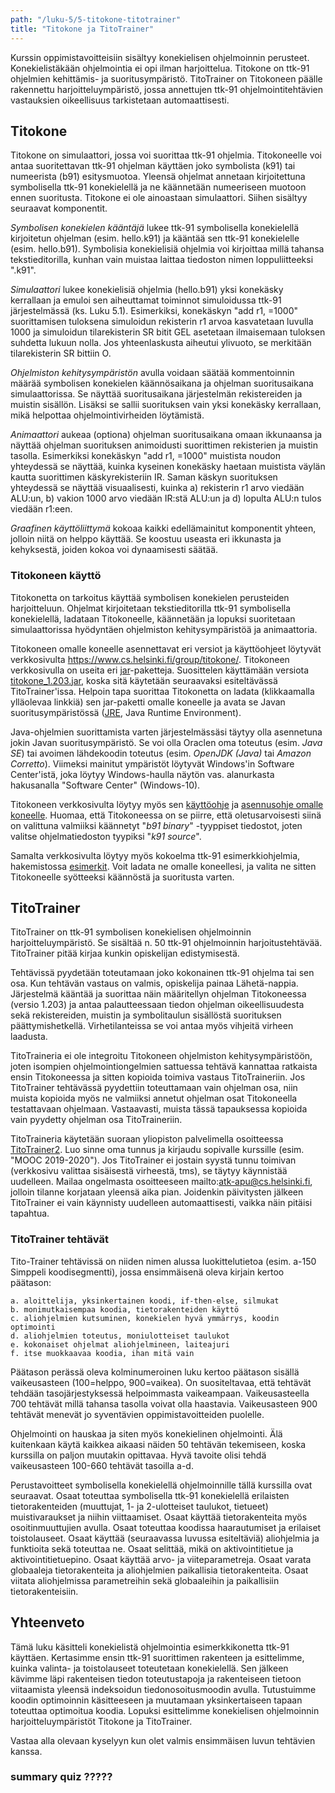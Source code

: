 ```yaml
---
path: "/luku-5/5-titokone-titotrainer"
title: "Titokone ja TitoTrainer"
---
```


<div>
<lead>Kurssin oppimistavoitteisiin sisältyy konekielisen ohjelmoinnin perusteet. Konekielistäkään ohjelmointia ei opi ilman harjoittelua. Titokone on ttk-91 ohjelmien kehittämis- ja suoritusympäristö. TitoTrainer on Titokoneen päälle rakennettu harjoitteluympäristö, jossa annettujen ttk-91 ohjelmointitehtävien vastauksien oikeellisuus tarkistetaan automaattisesti.</lead>
</div>

## Titokone
Titokone on simulaattori, jossa voi suorittaa ttk-91 ohjelmia. Titokoneelle voi antaa suoritettavan ttk-91 ohjelman käyttäen joko symbolista (k91) tai numeerista (b91) esitysmuotoa. Yleensä ohjelmat annetaan kirjoitettuna symbolisella ttk-91 konekielellä ja ne käännetään numeeriseen muotoon ennen suoritusta. Titokone ei ole ainoastaan simulaattori. Siihen sisältyy seuraavat komponentit.

_Symbolisen konekielen kääntäjä_ lukee ttk-91 symbolisella konekielellä kirjoitetun ohjelman (esim. hello.k91) ja kääntää sen ttk-91 konekielelle (esim. hello.b91). Symbolisia konekielisiä ohjelmia voi kirjoittaa millä tahansa tekstieditorilla, kunhan vain muistaa laittaa tiedoston nimen loppuliitteeksi ".k91".

_Simulaattori_ lukee konekielisiä ohjelmia (hello.b91) yksi konekäsky kerrallaan ja emuloi sen aiheuttamat toiminnot simuloidussa ttk-91 järjestelmässä (ks. Luku 5.1). Esimerkiksi, konekäskyn "add&nbsp;r1,&nbsp;=1000" suorittamisen tuloksena simuloidun rekisterin r1 arvoa kasvatetaan luvulla 1000 ja simuloidun tilarekisterin SR bitit GEL asetetaan ilmaisemaan tuloksen suhdetta lukuun nolla. Jos yhteenlaskusta aiheutui ylivuoto, se merkitään tilarekisterin SR bittiin O.

_Ohjelmiston kehitysympäristön_ avulla voidaan säätää kommentoinnin määrää symbolisen konekielen käännösaikana ja ohjelman suoritusaikana simulaattorissa. Se näyttää suoritusaikana järjestelmän rekistereiden ja muistin sisällön. Lisäksi se sallii suorituksen vain yksi konekäsky kerrallaan, mikä helpottaa ohjelmointivirheiden löytämistä.

_Animaattori_ aukeaa (optiona) ohjelman suoritusaikana omaan ikkunaansa ja näyttää ohjelman suorituksen animoidusti suorittimen rekisterien ja muistin tasolla. Esimerkiksi konekäskyn "add&nbsp;r1,&nbsp;=1000" muistista noudon yhteydessä se näyttää, kuinka kyseinen konekäsky haetaan muistista väylän kautta suorittimen käskyrekisteriin IR. Saman käskyn suorituksen yhteydessä se näyttää visuaalisesti, kuinka a) rekisterin r1 arvo viedään ALU:un, b) vakion 1000 arvo viedään IR:stä ALU:un ja d) lopulta ALU:n tulos viedään r1:een.

_Graafinen käyttöliittymä_ kokoaa kaikki edellämainitut komponentit yhteen, jolloin niitä on helppo käyttää. Se koostuu useasta eri ikkunasta ja kehyksestä, joiden kokoa voi dynaamisesti säätää.

### Titokoneen käyttö
Titokonetta on tarkoitus käyttää symbolisen konekielen perusteiden harjoitteluun. Ohjelmat kirjoitetaan tekstieditorilla ttk-91 symbolisella konekielellä, ladataan Titokoneelle, käännetään ja lopuksi suoritetaan simulaattorissa hyödyntäen ohjelmiston kehitysympäristöä ja animaattoria.

Titokoneen omalle koneelle asennettavat eri versiot ja käyttöohjeet löytyvät verkkosivulta https://www.cs.helsinki.fi/group/titokone/. Titokoneen verkkosivulla on useita eri [jar](https://en.wikipedia.org/wiki/JAR_(file_format))-paketteja. Suosittelen käyttämään versiota [titokone_1.203.jar](https://www.cs.helsinki.fi/group/titokone/distr/titokone-1.203.jar), koska sitä käytetään seuraavaksi esiteltävässä TitoTrainer'issa. Helpoin tapa suorittaa Titokonetta on ladata (klikkaamalla ylläolevaa linkkiä) sen jar-paketti omalle koneelle ja avata se Javan suoritusympäristössä ([JRE](https://en.wikipedia.org/wiki/JRE), Java Runtime Environment). 

Java-ohjelmien suorittamista varten järjestelmässäsi täytyy olla asennetuna jokin Javan suoritusympäristö. Se voi olla Oraclen oma toteutus (esim. _Java SE_) tai avoimen lähdekoodin toteutus (esim. _OpenJDK (Java)_ tai _Amazon Corretto_). Viimeksi mainitut ympäristöt löytyvät Windows'in Software Center'istä, joka löytyy Windows-haulla näytön vas. alanurkasta hakusanalla "Software Center" (Windows-10).

Titokoneen verkkosivulta löytyy myös sen [käyttöohje](https://www.cs.helsinki.fi/group/titokone/v1.100/kayttoohje/manual_fi.html) ja [asennusohje omalle koneelle](https://www.cs.helsinki.fi/group/titokone/v1.100/INSTALL_fi.txt). Huomaa, että Titokoneessa on se piirre, että oletusarvoisesti siinä on valittuna valmiiksi käännetyt "_b91 binary_" -tyyppiset tiedostot, joten valitse ohjelmatiedoston tyypiksi "_k91 source_".

Samalta verkkosivulta löytyy myös kokoelma ttk-91 esimerkkiohjelmia, hakemistossa [esimerkit](https://www.cs.helsinki.fi/group/nodes/kurssit/tito/esimerkit/). Voit ladata ne omalle koneellesi, ja valita ne sitten Titokoneelle syötteeksi käännöstä ja suoritusta varten. 

## TitoTrainer
TitoTrainer on ttk-91 symbolisen konekielisen ohjelmoinnin harjoitteluympäristö. Se sisältää n. 50 ttk-91 ohjelmoinnin harjoitustehtävää. TitoTrainer pitää kirjaa kunkin opiskelijan edistymisestä.

Tehtävissä pyydetään toteutamaan joko kokonainen ttk-91 ohjelma tai sen osa. Kun tehtävän vastaus on valmis, opiskelija painaa Lähetä-nappia. Järjestelmä kääntää ja suorittaa näin määritellyn ohjelman Titokoneessa (versio 1.203) ja antaa palautteessaan tiedon ohjelman oikeellisuudesta sekä rekistereiden, muistin ja symbolitaulun sisällöstä suorituksen päättymishetkellä. Virhetilanteissa se voi antaa myös vihjeitä virheen laadusta.

TitoTraineria ei ole integroitu Titokoneen ohjelmiston kehitysympäristöön, joten isompien ohjelmointiongelmien sattuessa tehtävä kannattaa ratkaista ensin Titokoneessa ja sitten kopioida toimiva vastaus TitoTraineriin. Jos TitoTrainer tehtävässä pyydettiin toteuttamaan vain ohjelman osa, niin muista kopioida myös ne valmiiksi annetut ohjelman osat Titokoneella testattavaan ohjelmaan. Vastaavasti, muista tässä tapauksessa kopioida vain pyydetty ohjelman osa TitoTraineriin.

TitoTraineria käytetään suoraan yliopiston palvelimella osoitteessa [TitoTrainer2](http://titotrainer2.users.cs.helsinki.fi/). Luo sinne oma tunnus ja kirjaudu sopivalle kurssille (esim. "MOOC 2019-2020"). Jos TitoTrainer ei jostain syystä tunnu toimivan (verkkosivu valittaa sisäisestä virheestä, tms), se täytyy käynnistää uudelleen.  Mailaa ongelmasta osoitteeseen mailto:atk-apu@cs.helsinki.fi, jolloin tilanne korjataan yleensä aika pian. Joidenkin päivitysten jälkeen TitoTrainer ei vain käynnisty uudelleen automaattisesti, vaikka näin pitäisi tapahtua.  

### TitoTrainer tehtävät
Tito-Trainer tehtävissä on niiden nimen alussa luokittelutietoa (esim. a-150 Simppeli koodisegmentti), jossa ensimmäisenä oleva kirjain kertoo päätason:

```
a. aloittelija, yksinkertainen koodi, if-then-else, silmukat 
b. monimutkaisempaa koodia, tietorakenteiden käyttö 
c. aliohjelmien kutsuminen, konekielen hyvä ymmärrys, koodin optimointi 
d. aliohjelmien toteutus, moniulotteiset taulukot 
e. kokonaiset ohjelmat aliohjelmineen, laiteajuri 
f. itse muokkaavaa koodia, ihan mitä vain 
```

Päätason perässä oleva kolminumeroinen luku kertoo päätason sisällä vaikeusasteen (100=helppo, 900=vaikea). On suositeltavaa, että tehtävät tehdään tasojärjestyksessä helpoimmasta vaikeampaan. Vaikeusasteella 700 tehtävät millä tahansa tasolla voivat olla haastavia. Vaikeusasteen 900 tehtävät menevät jo syventävien oppimistavoitteiden puolelle.

Ohjelmointi on hauskaa ja siten myös konekielinen ohjelmointi. Älä kuitenkaan käytä kaikkea aikaasi näiden 50 tehtävän tekemiseen, koska kurssilla on paljon muutakin opittavaa. Hyvä tavoite olisi tehdä vaikeusasteen 100-660 tehtävät tasoilla a-d.

Perustavoitteet symbolisella konekielellä ohjelmoinnille tällä kurssilla ovat seuraavat. Osaat toteuttaa symbolisella ttk-91 konekielellä erilaisten tietorakenteiden (muuttujat, 1- ja 2-ulotteiset taulukot, tietueet) muistivaraukset ja niihin viittaamiset. Osaat käyttää tietorakenteita myös osoitinmuuttujien avulla. Osaat toteuttaa koodissa haarautumiset ja erilaiset toistolauseet. Osaat käyttää (seuraavassa luvussa esiteltäviä) aliohjelmia ja funktioita sekä toteuttaa ne. Osaat selittää, mikä on aktivointitietue ja aktivointitietuepino. Osaat käyttää arvo- ja viiteparametreja. Osaat varata globaaleja tietorakenteita ja aliohjelmien paikallisia tietorakenteita. Osaat viitata aliohjelmissa parametreihin sekä globaaleihin ja paikallisiin tietorakenteisiin.

<!-- quiz 5.5.??? ????????????????? -->

<div><quiznator id="5cdebbdda2f5511be16cb108"></quiznator></div>
<div><quiznator id="5cdebdc456ccdc1c978a746d"></quiznator></div>
<div><quiznator id="5cdeb236597ed81bbd1bd733"></quiznator></div>
<div><quiznator id="5cdeb42e597ed81bbd1bd737"></quiznator></div>
<div><quiznator id="5cdeb6004f1e771cc6156294"></quiznator></div>
<div><quiznator id="5cdeb80d142fa41c2b8c7e8a"></quiznator></div>


## Yhteenveto
Tämä luku käsitteli konekielistä ohjelmointia esimerkkikonetta ttk-91 käyttäen. Kertasimme ensin ttk-91 suorittimen rakenteen ja esittelimme, kuinka valinta- ja toistolauseet toteutetaan konekielellä. Sen jälkeen kävimme läpi rakenteisen tiedon toteutustapoja ja rakenteiseen tietoon viitaamista yleensä indeksoidun tiedonosoitusmoodin avulla. Tutustuimme koodin optimoinnin käsitteeseen ja muutamaan yksinkertaiseen tapaan toteuttaa optimoitua koodia. Lopuksi esittelimme konekielisen ohjelmoinnin harjoitteluympäristöt Titokone ja TitoTrainer.

Vastaa alla olevaan kyselyyn kun olet valmis ensimmäisen luvun tehtävien kanssa.

### summary quiz ?????

<div><quiznator id="5caf0493fd9fd71425c6d6c6"></quiznator></div>
